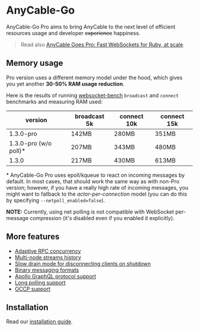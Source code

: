 # AnyCable-Go

<p class="pro-badge-header"></p>

AnyCable-Go Pro aims to bring AnyCable to the next level of efficient resources usage and developer ~~experience~~ happiness.

> Read also <a rel="noopener" href="https://evilmartians.com/chronicles/anycable-goes-pro-fast-websockets-for-ruby-at-scale" target="_blank">AnyCable Goes Pro: Fast WebSockets for Ruby, at scale</a>.

## Memory usage

Pro version uses a different memory model under the hood, which gives you yet another **30-50% RAM usage reduction**.

Here is the results of running [websocket-bench][] `broadcast` and `connect` benchmarks and measuring RAM used:

| version | broadcast 5k | connect 10k |  connect 15k |
|---|----|---|---|
| 1.3.0-pro               |  142MB | 280MB | 351MB |
| 1.3.0-pro (w/o poll)\*  |  207MB | 343MB | 480MB |
| 1.3.0                   |  217MB | 430MB | 613MB |

\* AnyCable-Go Pro uses epoll/kqueue to react on incoming messages by default.
In most cases, that should work the same way as with non-Pro version; however, if you have a really high rate of
incoming messages, you might want to fallback to the _actor-per-connection_ model (you can do this by specifying `--netpoll_enabled=false`).

**NOTE:** Currently, using net polling is not compatible with WebSocket per-message compression (it's disabled even if you enabled it explicitly).

## More features

- [Adaptive RPC concurrency](anycable-go/rpc.md#adaptive-concurrency)
- [Multi-node streams history](anycable-go/reliable_streams.md#redis)
- [Slow drain mode for disconnecting clients on shutdown](anycable-go/configuration.md#slow-drain-mode)
- [Binary messaging formats](anycable-go/binary_formats.md)
- [Apollo GraphQL protocol support](anycable-go/apollo.md)
- [Long polling support](anycable-go/long_polling.md)
- [OCCP support](anycable-go/occp.md)

## Installation

Read our [installation guide](pro/install.md).

[websocket-bench]: https://github.com/anycable/websocket-bench
